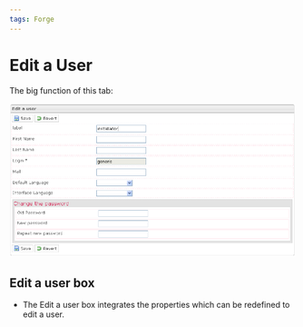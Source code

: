 ```yaml
---
tags: Forge
---
```


Edit a User
===========

The big function of this tab:

![](resources/editauser-tab.png)

Edit a user box
---------------

-   The Edit a user box integrates the properties which can be redefined to edit a user.

